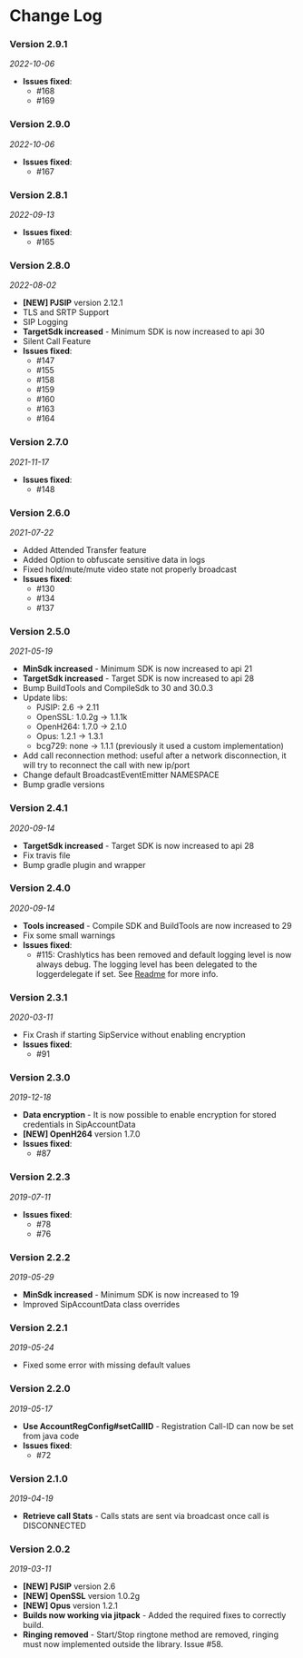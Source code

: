 Change Log
==========

### Version 2.9.1

_2022-10-06_
* **Issues fixed**:
  * #168
  * #169

### Version 2.9.0

_2022-10-06_
* **Issues fixed**:
  * #167

### Version 2.8.1

_2022-09-13_
* **Issues fixed**:
  * #165


### Version 2.8.0

_2022-08-02_

* **\[NEW\] PJSIP** version 2.12.1
* TLS and SRTP Support
* SIP Logging
* **TargetSdk increased** - Minimum SDK is now increased to api 30
* Silent Call Feature
* **Issues fixed**:
   * #147
   * #155
   * #158
   * #159
   * #160
   * #163
   * #164

### Version 2.7.0

_2021-11-17_

* **Issues fixed**:
   * #148

### Version 2.6.0

_2021-07-22_

* Added Attended Transfer feature
* Added Option to obfuscate sensitive data in logs
* Fixed hold/mute/mute video state not properly broadcast
* **Issues fixed**:
   * #130
   * #134
   * #137

### Version 2.5.0

_2021-05-19_

* **MinSdk increased** - Minimum SDK is now increased to api 21
* **TargetSdk increased** - Target SDK is now increased to api 28
* Bump BuildTools and CompileSdk to 30 and 30.0.3
* Update libs:
   * PJSIP: 2.6 -> 2.11
   * OpenSSL: 1.0.2g -> 1.1.1k
   * OpenH264: 1.7.0 -> 2.1.0
   * Opus: 1.2.1 -> 1.3.1
   * bcg729: none -> 1.1.1 (previously it used a custom implementation)
* Add call reconnection method: useful after a network disconnection, it will try to reconnect the call with new ip/port
* Change default BroadcastEventEmitter NAMESPACE
* Bump gradle versions

### Version 2.4.1

_2020-09-14_

* **TargetSdk increased** - Target SDK is now increased to api 28
* Fix travis file
* Bump gradle plugin and wrapper

### Version 2.4.0

_2020-09-14_

* **Tools increased** - Compile SDK and BuildTools are now increased to 29
* Fix some small warnings
* **Issues fixed**:
   * #115: Crashlytics has been removed and default logging level is now always debug. The logging level has been delegated to the loggerdelegate if set. See [Readme](README.md) for more info.

### Version 2.3.1

_2020-03-11_

* Fix Crash if starting SipService without enabling encryption
* **Issues fixed**:
   * #91

### Version 2.3.0

_2019-12-18_

* **Data encryption** - It is now possible to enable encryption for stored credentials in SipAccountData
* **\[NEW\] OpenH264** version 1.7.0
* **Issues fixed**:
   * #87

### Version 2.2.3

_2019-07-11_

* **Issues fixed**:
   * #78
   * #76

### Version 2.2.2

_2019-05-29_

* **MinSdk increased** - Minimum SDK is now increased to 19
* Improved SipAccountData class overrides

### Version 2.2.1

_2019-05-24_

* Fixed some error with missing default values

### Version 2.2.0

_2019-05-17_

* **Use AccountRegConfig#setCallID** - Registration Call-ID can now be set from java code
* **Issues fixed**:
   * #72

### Version 2.1.0

_2019-04-19_

* **Retrieve call Stats** - Calls stats are sent via broadcast once call is DISCONNECTED

### Version 2.0.2

_2019-03-11_

* **\[NEW\] PJSIP** version 2.6
* **\[NEW\] OpenSSL** version 1.0.2g
* **\[NEW\] Opus** version 1.2.1
* **Builds now working via jitpack** - Added the required fixes to correctly build.
* **Ringing removed** - Start/Stop ringtone method are removed, ringing must now implemented outside the library. Issue #58.
